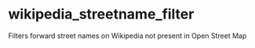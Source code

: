 # wikipedia_streetname_filter
Filters forward street names on Wikipedia not present in Open Street Map
